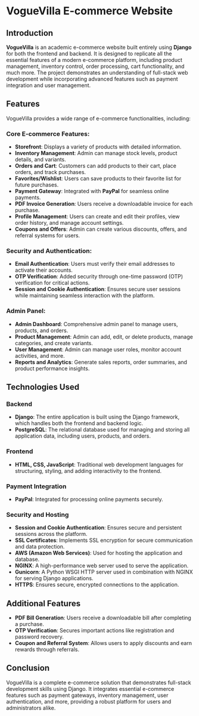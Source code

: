 # VogueVilla E-commerce Website

## Introduction
**VogueVilla** is an academic e-commerce website built entirely using **Django** for both the frontend and backend. It is designed to replicate all the essential features of a modern e-commerce platform, including product management, inventory control, order processing, cart functionality, and much more. The project demonstrates an understanding of full-stack web development while incorporating advanced features such as payment integration and user management.

## Features
VogueVilla provides a wide range of e-commerce functionalities, including:

### Core E-commerce Features:
- **Storefront**: Displays a variety of products with detailed information.
- **Inventory Management**: Admin can manage stock levels, product details, and variants.
- **Orders and Cart**: Customers can add products to their cart, place orders, and track purchases.
- **Favorites/Wishlist**: Users can save products to their favorite list for future purchases.
- **Payment Gateway**: Integrated with **PayPal** for seamless online payments.
- **PDF Invoice Generation**: Users receive a downloadable invoice for each purchase.
- **Profile Management**: Users can create and edit their profiles, view order history, and manage account settings.
- **Coupons and Offers**: Admin can create various discounts, offers, and referral systems for users.

### Security and Authentication:
- **Email Authentication**: Users must verify their email addresses to activate their accounts.
- **OTP Verification**: Added security through one-time password (OTP) verification for critical actions.
- **Session and Cookie Authentication**: Ensures secure user sessions while maintaining seamless interaction with the platform.

### Admin Panel:
- **Admin Dashboard**: Comprehensive admin panel to manage users, products, and orders.
- **Product Management**: Admin can add, edit, or delete products, manage categories, and create variants.
- **User Management**: Admin can manage user roles, monitor account activities, and more.
- **Reports and Analytics**: Generate sales reports, order summaries, and product performance insights.

## Technologies Used
### Backend
- **Django**: The entire application is built using the Django framework, which handles both the frontend and backend logic.
- **PostgreSQL**: The relational database used for managing and storing all application data, including users, products, and orders.

### Frontend
- **HTML, CSS, JavaScript**: Traditional web development languages for structuring, styling, and adding interactivity to the frontend.

### Payment Integration
- **PayPal**: Integrated for processing online payments securely.

### Security and Hosting
- **Session and Cookie Authentication**: Ensures secure and persistent sessions across the platform.
- **SSL Certificates**: Implements SSL encryption for secure communication and data protection.
- **AWS (Amazon Web Services)**: Used for hosting the application and database.
- **NGINX**: A high-performance web server used to serve the application.
- **Gunicorn**: A Python WSGI HTTP server used in combination with NGINX for serving Django applications.
- **HTTPS**: Ensures secure, encrypted connections to the application.

## Additional Features
- **PDF Bill Generation**: Users receive a downloadable bill after completing a purchase.
- **OTP Verification**: Secures important actions like registration and password recovery.
- **Coupon and Referral System**: Allows users to apply discounts and earn rewards through referrals.

## Conclusion
VogueVilla is a complete e-commerce solution that demonstrates full-stack development skills using Django. It integrates essential e-commerce features such as payment gateways, inventory management, user authentication, and more, providing a robust platform for users and administrators alike.

